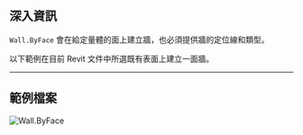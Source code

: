 ## 深入資訊
`Wall.ByFace` 會在給定量體的面上建立牆，也必須提供牆的定位線和類型。

以下範例在目前 Revit 文件中所選既有表面上建立一面牆。
___
## 範例檔案

![Wall.ByFace](./Revit.Elements.Wall.ByFace_img.jpg)
